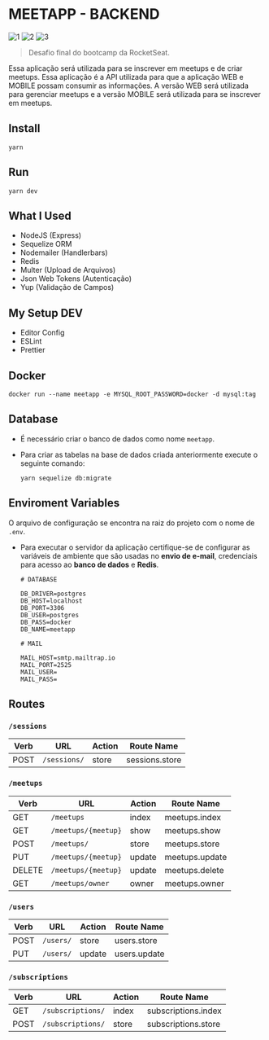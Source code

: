 # MEETAPP - BACKEND

![1](https://img.shields.io/badge/11.14.0-NodeJS-green?style=flat-square&logo=node.js)
![2](https://img.shields.io/badge/1.38.0-Visual%20Studio%20Code-orange?style=flat-square&logo=visual-studio-code)
![3](https://img.shields.io/badge/1.17.3-Yarn-lightblue?style=flat-square&logo=yarn)

> Desafio final do bootcamp da RocketSeat.

Essa aplicação será utilizada para se inscrever em meetups e de criar meetups. Essa aplicação é a API utilizada para que a aplicação WEB e MOBILE possam consumir as informações.
A versão WEB será utilizada para gerenciar meetups e a versão MOBILE será utilizada para se inscrever em meetups.

## Install

    yarn

## Run

    yarn dev

## What I Used

- NodeJS (Express)
- Sequelize ORM
- Nodemailer (Handlerbars)
- Redis
- Multer (Upload de Arquivos)
- Json Web Tokens (Autenticação)
- Yup (Validação de Campos)

## My Setup DEV

- Editor Config
- ESLint
- Prettier

## Docker

    docker run --name meetapp -e MYSQL_ROOT_PASSWORD=docker -d mysql:tag

## Database

- É necessário criar o banco de dados como nome `meetapp`.
- Para criar as tabelas na base de dados criada anteriormente execute o seguinte comando:

      yarn sequelize db:migrate

## Enviroment Variables

O arquivo de configuração se encontra na raiz do projeto com o nome de `.env`.

- Para executar o servidor da aplicação certifique-se de configurar as variáveis de ambiente que são usadas no **envio de e-mail**, credenciais para acesso ao **banco de dados** e **Redis**.

      # DATABASE

      DB_DRIVER=postgres
      DB_HOST=localhost
      DB_PORT=3306
      DB_USER=postgres
      DB_PASS=docker
      DB_NAME=meetapp

      # MAIL

      MAIL_HOST=smtp.mailtrap.io
      MAIL_PORT=2525
      MAIL_USER=
      MAIL_PASS=

## Routes

### `/sessions`

| ****Verb**** | **URL**      | **Action** | **Route Name** |
| ------------ | ------------ | ---------- | -------------- |
| POST         | `/sessions/` | store      | sessions.store |


### `/meetups`

| **Verb** | **URL**             | **Action** | **Route Name** |
| -------- | ------------------- | ---------- | -------------- |
| GET      | `/meetups`          | index      | meetups.index  |
| GET      | `/meetups/{meetup}` | show       | meetups.show   |
| POST     | `/meetups/`         | store      | meetups.store  |
| PUT      | `/meetups/{meetup}` | update     | meetups.update |
| DELETE   | `/meetups/{meetup}` | update     | meetups.delete |
| GET      | `/meetups/owner`    | owner      | meetups.owner  |

### `/users`

| **Verb** | **URL**   | **Action** | **Route Name** |
| -------- | --------- | ---------- | -------------- |
| POST     | `/users/` | store      | users.store    |
| PUT      | `/users/` | update     | users.update   |

### `/subscriptions`

| **Verb** | **URL**           | **Action** | **Route Name**      |
| -------- | ----------------- | ---------- | ------------------- |
| GET      | `/subscriptions/` | index      | subscriptions.index |
| POST     | `/subscriptions/` | store      | subscriptions.store |
